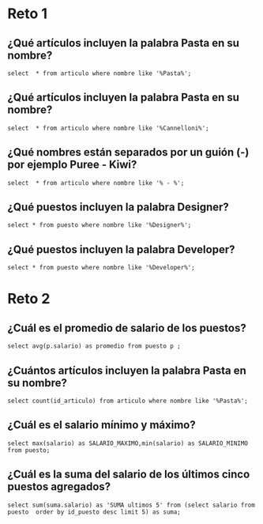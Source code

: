 # Reto 1

## ¿Qué artículos incluyen la palabra Pasta en su nombre?
``` select  * from articulo where nombre like '%Pasta%'; ```
## ¿Qué artículos incluyen la palabra Pasta en su nombre?
``` select  * from articulo where nombre like '%Cannelloni%'; ```
## ¿Qué nombres están separados por un guión (-) por ejemplo Puree - Kiwi?
``` select  * from articulo where nombre like '% - %'; ```
## ¿Qué puestos incluyen la palabra Designer?
``` select * from puesto where nombre like '%Designer%'; ```
## ¿Qué puestos incluyen la palabra Developer?
``` select * from puesto where nombre like '%Developer%'; ```

# Reto 2

##

## ¿Cuál es el promedio de salario de los puestos?
``` select avg(p.salario) as promedio from puesto p ; ```
## ¿Cuántos artículos incluyen la palabra Pasta en su nombre?
``` select count(id_articulo) from articulo where nombre like '%Pasta%'; ```
## ¿Cuál es el salario mínimo y máximo?
``` select max(salario) as SALARIO_MAXIMO,min(salario) as SALARIO_MINIMO from puesto; ```

## ¿Cuál es la suma del salario de los últimos cinco puestos agregados?
``` select sum(suma.salario) as 'SUMA ultimos 5' from (select salario from puesto  order by id_puesto desc limit 5) as suma; ```

